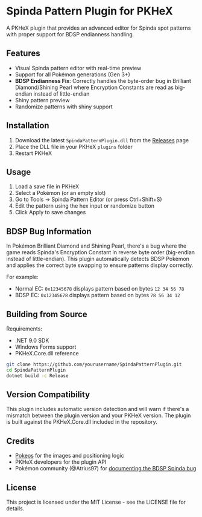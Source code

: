 # Spinda Pattern Plugin for PKHeX

A PKHeX plugin that provides an advanced editor for Spinda spot patterns with proper support for BDSP endianness handling.

## Features

- Visual Spinda pattern editor with real-time preview
- Support for all Pokémon generations (Gen 3+)
- **BDSP Endianness Fix**: Correctly handles the byte-order bug in Brilliant Diamond/Shining Pearl where Encryption Constants are read as big-endian instead of little-endian
- Shiny pattern preview
- Randomize patterns with shiny support

## Installation

1. Download the latest `SpindaPatternPlugin.dll` from the [Releases](https://github.com/yourusername/SpindaPatternPlugin/releases) page
2. Place the DLL file in your PKHeX `plugins` folder
5. Restart PKHeX

## Usage

1. Load a save file in PKHeX
2. Select a Pokémon (or an empty slot)
3. Go to Tools → Spinda Pattern Editor (or press Ctrl+Shift+S)
4. Edit the pattern using the hex input or randomize button
5. Click Apply to save changes

## BDSP Bug Information

In Pokémon Brilliant Diamond and Shining Pearl, there's a bug where the game reads Spinda's Encryption Constant in reverse byte order (big-endian instead of little-endian). This plugin automatically detects BDSP Pokémon and applies the correct byte swapping to ensure patterns display correctly.

For example:
- Normal EC: `0x12345678` displays pattern based on bytes `12 34 56 78`
- BDSP EC: `0x12345678` displays pattern based on bytes `78 56 34 12`

## Building from Source

Requirements:
- .NET 9.0 SDK
- Windows Forms support
- PKHeX.Core.dll reference

```bash
git clone https://github.com/yourusername/SpindaPatternPlugin.git
cd SpindaPatternPlugin
dotnet build -c Release
```

## Version Compatibility

This plugin includes automatic version detection and will warn if there's a mismatch between the plugin version and your PKHeX version. The plugin is built against the PKHeX.Core.dll included in the repository.

## Credits

- [Pokeos](https://www.pokeos.com/tools/spinda-generator) for the images and positioning logic
- PKHeX developers for the plugin API
- Pokémon community (@Atrius97) for [documenting the BDSP Spinda bug](https://x.com/Atrius97/status/1500557458623778819)

## License

This project is licensed under the MIT License - see the LICENSE file for details.
